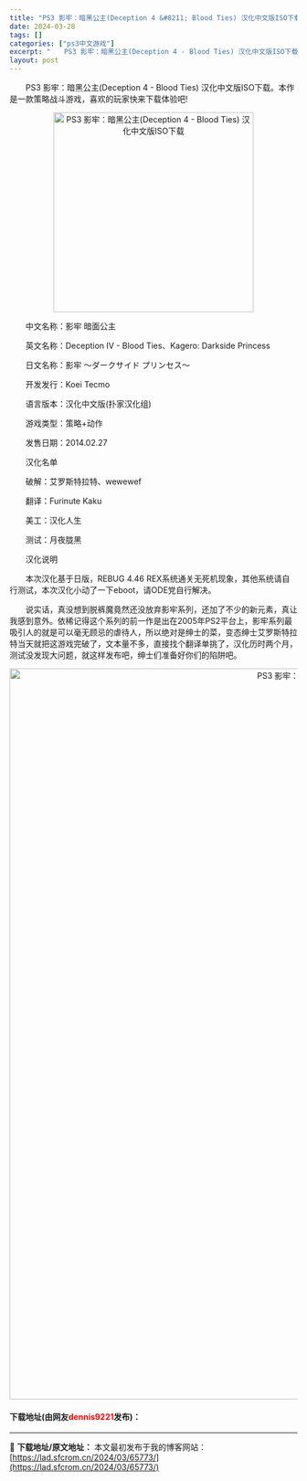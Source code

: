 ```yaml
---
title: "PS3 影牢：暗黑公主(Deception 4 &#8211; Blood Ties) 汉化中文版ISO下载"
date: 2024-03-28
tags: []
categories: ["ps3中文游戏"]
excerpt: "　　PS3 影牢：暗黑公主(Deception 4 - Blood Ties) 汉化中文版ISO下载。本作是一款策略战斗游戏，喜欢的玩家快来下载体验吧! 　　中文名称：影牢 暗面公主 　　英文名称：Deception IV - Blood Ties、Kagero: Darkside Princess&hellip;"
layout: post
---
```


 <p>　　PS3 影牢：暗黑公主(Deception 4 - Blood Ties) 汉化中文版ISO下载。本作是一款策略战斗游戏，喜欢的玩家快来下载体验吧!</p> <p align="center"><img align="" border="0" src="http://img.gamefaqs.net/box/3/2/3/299323_front.jpg" width="350" alt="PS3 影牢：暗黑公主(Deception 4 - Blood Ties) 汉化中文版ISO下载" /></p> <p>　　中文名称：影牢 暗面公主</p> <p>　　英文名称：Deception IV - Blood Ties、Kagero: Darkside Princess</p> <p>　　日文名称：影牢 ～ダークサイド プリンセス～</p> <p>　　开发发行：Koei Tecmo</p> <p>　　语言版本：汉化中文版(扑家汉化组)</p> <p>　　游戏类型：策略+动作</p> <p>　　发售日期：2014.02.27</p> <p>　　汉化名单</p> <p>　　破解：艾罗斯特拉特、wewewef</p> <p>　　翻译：Furinute Kaku</p> <p>　　美工：汉化人生</p> <p>　　测试：月夜胧黑</p> <p>　　汉化说明</p> <p>　　本次汉化基于日版，REBUG 4.46 REX系统通关无死机现象，其他系统请自行测试，本次汉化小动了一下eboot，请ODE党自行解决。</p> <p>　　说实话，真没想到脱裤魔竟然还没放弃影牢系列，还加了不少的新元素，真让我感到意外。依稀记得这个系列的前一作是出在2005年PS2平台上，影牢系列最吸引人的就是可以毫无顾忌的虐待人，所以绝对是绅士的菜，变态绅士艾罗斯特拉特当天就把这游戏完破了，文本量不多，直接找个翻译单挑了，汉化历时两个月，测试没发现大问题，就这样发布吧，绅士们准备好你们的陷阱吧。</p> <p align="center"><img align="" border="0" src="https://lad.sfcrom.cn/wp-content/uploads/2024/03/20240328_66050ee00a4ea.jpg" width="1280" alt="PS3 影牢：暗黑公主(Deception 4 - Blood Ties) 汉化中文版ISO下载" /></p> <p><h4>下载地址(由网友<font color="red">dennis9221</font>发布)：</h4></p> 

---
📖 **下载地址/原文地址：** 本文最初发布于我的博客网站：[https://lad.sfcrom.cn/2024/03/65773/](https://lad.sfcrom.cn/2024/03/65773/)

